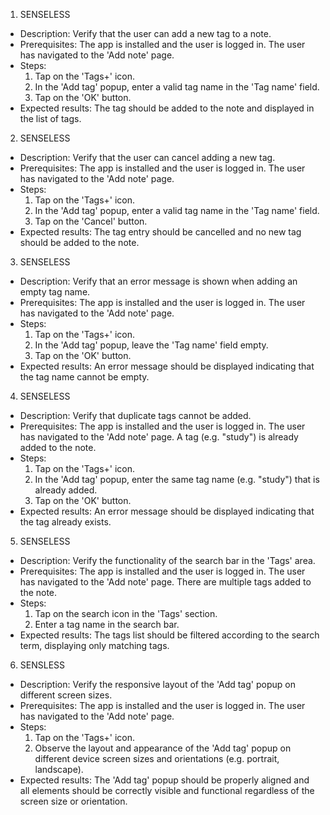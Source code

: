 1.  SENSELESS
- Description: Verify that the user can add a new tag to a note.
- Prerequisites: The app is installed and the user is logged in. The user has navigated to the 'Add note' page.
- Steps: 
  1. Tap on the 'Tags+' icon.
  2. In the 'Add tag' popup, enter a valid tag name in the 'Tag name' field.
  3. Tap on the 'OK' button.
- Expected results: The tag should be added to the note and displayed in the list of tags.

2. SENSELESS
- Description: Verify that the user can cancel adding a new tag.
- Prerequisites: The app is installed and the user is logged in. The user has navigated to the 'Add note' page.
- Steps: 
  1. Tap on the 'Tags+' icon.
  2. In the 'Add tag' popup, enter a valid tag name in the 'Tag name' field.
  3. Tap on the 'Cancel' button.
- Expected results: The tag entry should be cancelled and no new tag should be added to the note.

3. SENSELESS
- Description: Verify that an error message is shown when adding an empty tag name.
- Prerequisites: The app is installed and the user is logged in. The user has navigated to the 'Add note' page.
- Steps: 
  1. Tap on the 'Tags+' icon.
  2. In the 'Add tag' popup, leave the 'Tag name' field empty.
  3. Tap on the 'OK' button.
- Expected results: An error message should be displayed indicating that the tag name cannot be empty.

4. SENSELESS
- Description: Verify that duplicate tags cannot be added.
- Prerequisites: The app is installed and the user is logged in. The user has navigated to the 'Add note' page. A tag (e.g. "study") is already added to the note.
- Steps: 
  1. Tap on the 'Tags+' icon.
  2. In the 'Add tag' popup, enter the same tag name (e.g. "study") that is already added.
  3. Tap on the 'OK' button.
- Expected results: An error message should be displayed indicating that the tag already exists.

5. SENSELESS
- Description: Verify the functionality of the search bar in the 'Tags' area.
- Prerequisites: The app is installed and the user is logged in. The user has navigated to the 'Add note' page. There are multiple tags added to the note.
- Steps: 
  1. Tap on the search icon in the 'Tags' section.
  2. Enter a tag name in the search bar.
- Expected results: The tags list should be filtered according to the search term, displaying only matching tags.

6. SENSLESS
- Description: Verify the responsive layout of the 'Add tag' popup on different screen sizes.
- Prerequisites: The app is installed and the user is logged in. The user has navigated to the 'Add note' page.
- Steps: 
  1. Tap on the 'Tags+' icon.
  2. Observe the layout and appearance of the 'Add tag' popup on different device screen sizes and orientations (e.g. portrait, landscape).
- Expected results: The 'Add tag' popup should be properly aligned and all elements should be correctly visible and functional regardless of the screen size or orientation.